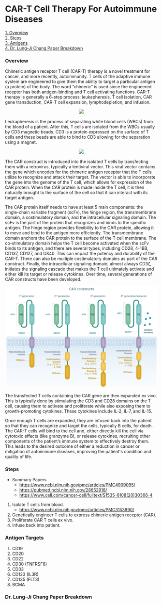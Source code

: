 # CAR-T Cell Therapy For Autoimmune Diseases

[1. Overview](#Overview)<br />
[2. Steps](#Steps)<br />
[3. Antigens](#Antigens)<br />
[4. Dr. Lung-Ji Chang Paper Breakdown](#Dr-Lung-Ji-Chang-Paper-Breakdown)


### Overview
Chimeric antigen receptor T cell (CAR-T) therapy is a novel treatment for cancer, and more recently, autoimmunity. T cells of the adaptive immune system are engineered to give them the ability to target a particular antigen (a protein) of the body. The word “chimeric” is used since the engineered receptor has both antigen-binding and T cell activating functions. CAR-T therapy is generally a 6-step process: leukapheresis, T cell isolation, CAR gene transduction, CAR-T cell expansion, lymphodepletion, and infusion. 

<p align="center">
    <img src="docs/car-t-overview.jpg" />
</p>

Leukapheresis is the process of separating white blood cells (WBCs) from the blood of a patient. After this, T cells are isolated from the WBCs usually by CD3 magnetic beads. CD3 is a protein expressed on the surface of T cells and these beads are able to bind to CD3 allowing for the separation using a magnet.

<p align="center">
    <img src="docs/cd3-magnetic-beads.jpg" />
</p>

The CAR construct is introduced into the isolated T cells by transfecting them with a retrovirus, typically a lentiviral vector. This viral vector contains the gene which encodes for the chimeric antigen receptor that the T cells utilize to recognize and attack their target. The vector is able to incorporate the gene into the genome of the T cell, which allows for expression of the CAR protein. When the CAR protein is made inside the T cell, it is then naturally brought to the surface of the cell so that it can interact with its target antigen.

The CAR protein itself needs to have at least 5 main components: the single-chain variable fragment (scFv), the hinge region, the transmembrane domain, a costimulatory domain, and the intracellular signaling domain. The scFv is the part of the protein that recognizes and binds to the specific antigen. The hinge region provides flexibility to the CAR protein, allowing it to move and bind to the antigen more efficiently. The transmembrane domain anchors the CAR protein to the surface of the T cell membrane. The co-stimulatory domain helps the T cell become activated when the scFv binds to its antigen, and there are several types, including CD28, 4-1BB, CD137, CD127, and OX40. This can impact the potency and durability of the CAR-T. There can also be multiple costimulatory domains as part of the CAR construct. Finally, the intracellular signaling domain, almost always CD3ζ, initiates the signaling cascade that makes the T cell ultimately activate and either kill its target or release cytokines. Over time, several generations of CAR constructs have been developed.

<p align="center">
    <img src="docs/car-constructs.jpg" />
</p>

The transfected T cells containing the CAR gene are then expanded ex vivo. This is typically done by stimulating the CD3 and CD28 domains on the T cell, causing them to activate and proliferate while also exposing them to growth-promoting cytokines. These cytokines include IL-2, IL-7, and IL-15. 

Once enough T cells are expanded, they are infused back into the patient so that they can recognize and target the cells, typically B cells, for death. The CAR-T cells will bind to the cell and, either directly kill the cell via cytotoxic effects (like granzyme B), or release cytokines, recruiting other components of the patient’s immune system to effectively destroy them. This leads to the desired outcome of either a reduction in cancer or mitigation of autoimmune diseases, improving the patient's condition and quality of life.


### Steps

- Summary Papers
    - https://www.ncbi.nlm.nih.gov/pmc/articles/PMC4909095/
    - https://pubmed.ncbi.nlm.nih.gov/28652918/
    - https://www.cell.com/cancer-cell/fulltext/S1535-6108(20)30366-4

1. Isolate T cells from blood.
    - https://www.ncbi.nlm.nih.gov/pmc/articles/PMC3153890/
2. Genetically engineer T cells to express chimeric antigen receptor (CAR).
3. Proliferate CAR T cells ex vivo.
4. Infuse back into patient. 


### Antigen Targets
1. CD19
2. CD20
3. CD22
4. CD30 (TNFRSF8) 
5. CD33
6. CD123 (IL3R)
7. CD135 (FLT3)
8. BCMA


### Dr. Lung-Ji Chang Paper Breakdown
